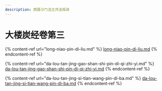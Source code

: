 ```yaml
---
description: 西晋沙门法立共法炬译
---
```


# 大楼炭经卷第三

{% content-ref url="long-niao-pin-di-liu.md" %}
[long-niao-pin-di-liu.md](long-niao-pin-di-liu.md)
{% endcontent-ref %}

{% content-ref url="da-lou-tan-jing-gao-shan-shi-pin-di-qi-zhi-yi.md" %}
[da-lou-tan-jing-gao-shan-shi-pin-di-qi-zhi-yi.md](da-lou-tan-jing-gao-shan-shi-pin-di-qi-zhi-yi.md)
{% endcontent-ref %}

{% content-ref url="da-lou-tan-jing-si-tian-wang-pin-di-ba.md" %}
[da-lou-tan-jing-si-tian-wang-pin-di-ba.md](da-lou-tan-jing-si-tian-wang-pin-di-ba.md)
{% endcontent-ref %}

